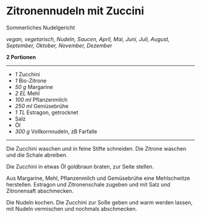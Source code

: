 # Zitronennudeln mit Zuccini

Sommerliches Nudelgericht

*vegan, vegetarisch, Nudeln, Saucen, April, Mai, Juni, Juli, August, September, Oktober, November, Dezember*

**2 Portionen**

---

- *1* Zucchini
- *1* Bio-Zitrone
- *50 g* Margarine
- *2 EL* Mehl
- *100 ml* Pflanzenmilch
- *250 ml* Gemüsebrühe
- *1 TL* Estragon, getrocknet
- Salz
- Öl
- *300 g* Vollkornnudeln, zB Farfalle

---

Die Zucchini waschen und in feine Stifte schneiden. Die Zitrone waschen und die Schale abreiben.

Die Zucchini in etwas Öl goldbraun braten, zur Seite stellen.

Aus Margarine, Mehl, Pflanzenmilch und Gemüsebrühe eine Mehlschwitze herstellen. Estragon und Zitronenschale zugeben und mit Salz und Zitronensaft abschmecken.

Die Nudeln kochen. Die Zucchini zur Soße geben und warm werden lassen, mit Nudeln vermischen und nochmals abschmecken.
